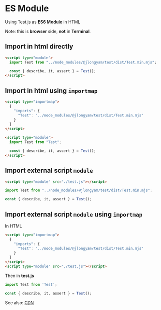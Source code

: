 # ES Module

Using Test.js as **ES6 Module** in HTML

Note: this is __browser__ side, __not__ in __Terminal__.

## Import in html directly

```html
<script type="module">
  import Test from "../node_modules/@jlongyam/test/dist/Test.min.mjs";

  const { describe, it, assert } = Test();
</script>
```

## Import in html using `importmap`

```html
<script type="importmap">
  {
    "imports": {
      "Test": "../node_modules/@jlongyam/test/dist/Test.min.mjs"
    }
  }
</script>

<script type="module">
  import Test from "Test";

  const { describe, it, assert } = Test();
</script>
```

## Import external script `module`

```html
<script type="module" src="./test.js"></script>
```

```js
import Test from "../node_modules/@jlongyam/test/dist/Test.min.mjs";

const { describe, it, assert } = Test();
```

## Import external script `module` using `importmap`

In HTML

```html
<script type="importmap">
  {
    "imports": {
      "Test": "../node_modules/@jlongyam/test/dist/Test.min.mjs"
    }
  }
</script>
<script type="module" src="./test.js"></script>
```

Then in __test.js__

```js
import Test from 'Test';

const { describe, it, assert } = Test();
```

See also: [CDN](./CDN.md)
